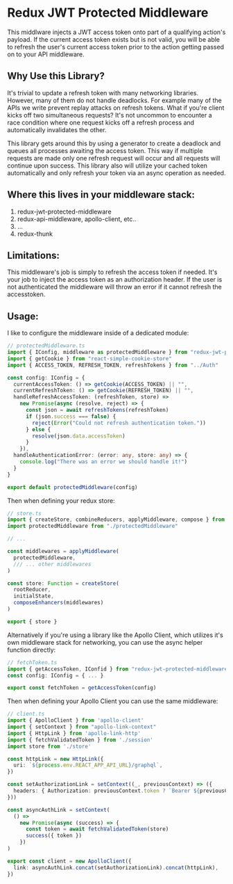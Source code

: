 Redux JWT Protected Middleware
==============================

This middlware injects a JWT access token onto part of a qualifying action's payload. If the current access token exists but is not valid, you will be able to refresh the user's current access token prior to the action getting passed on to your API middleware.

Why Use this Library?
---------------------
It's trivial to update a refresh token with many networking libraries. However, many of
them do not handle deadlocks. For example many of the APIs we write prevent replay attacks
on refresh tokens. What if you're client kicks off two simultaneous requests? It's not 
uncommon to encounter a race condition where one request kicks off a refresh process and
automatically invalidates the other. 

This library gets around this by using a generator to create a deadlock and queues all 
processes awaiting the access token. This way if multiple requests are made only one 
refresh request will occur and all requests will continue upon success. This library also 
will utilize your cached token automatically and only refresh your token via an async 
operation as needed.


Where this lives in your middleware stack:
------------------------------------------

1. redux-jwt-protected-middleware
2. redux-api-middleware, apollo-client, etc..
3. ...
4. redux-thunk

Limitations:
------------

This middleware's job is simply to refresh the access token if needed. It's your job to inject the access token as an authorization header. If the user is not authenticated the middleware will throw an error if it cannot refresh the accesstoken.

Usage:
------

I like to configure the middleware inside of a dedicated module:

```ts
// protectedMiddleware.ts
import { IConfig, middleware as protectedMiddleware } from "redux-jwt-protected-middleware"
import { getCookie } from "react-simple-cookie-store"
import { ACCESS_TOKEN, REFRESH_TOKEN, refreshTokens } from "../Auth"

const config: IConfig = {
  currentAccessToken: () => getCookie(ACCESS_TOKEN) || "",
  currentRefreshToken: () => getCookie(REFRESH_TOKEN) || "",
  handleRefreshAccessToken: (refreshToken, store) =>
    new Promise(async (resolve, reject) => {
      const json = await refreshTokens(refreshToken)
      if (json.success === false) {
        reject(Error("Could not refresh authentication token."))
      } else {
        resolve(json.data.accessToken)
      }
    }),
  handleAuthenticationError: (error: any, store: any) => {
    console.log("There was an error we should handle it!")
  }
}

export default protectedMiddleware(config)
```

Then when defining your redux store:

```ts
// store.ts
import { createStore, combineReducers, applyMiddleware, compose } from "redux"
import protectedMiddleware from "./protectedMiddleware"

// ...

const middlewares = applyMiddleware(
  protectedMiddleware,
  /// ... other middlewares
)

const store: Function = createStore(
  rootReducer,
  initialState,
  composeEnhancers(middlewares)
)

export { store }
```

Alternatively if you're using a library like the Apollo Client, which utilizes
it's own middleware stack for networking, you can use the async helper function
directly:

```ts
// fetchToken.ts
import { getAccessToken, IConfid } from "redux-jwt-protected-middleware"
const config: IConfig = { ... }

export const fetchToken = getAccessToken(config)
```

Then when defining your Apollo Client you can use the same middleware:

```ts
// client.ts
import { ApolloClient } from 'apollo-client'
import { setContext } from "apollo-link-context"
import { HttpLink } from 'apollo-link-http'
import { fetchValidatedToken } from './session'
import store from './store'

const httpLink = new HttpLink({
  uri: `${process.env.REACT_APP_API_URL}/graphql`,
})

const setAuthorizationLink = setContext((_, previousContext) => ({
  headers: { Authorization: previousContext.token ? `Bearer ${previousContext.token}` : null }
}))

const asyncAuthLink = setContext(
  () =>
    new Promise(async (success) => {
      const token = await fetchValidatedToken(store)
      success({ token })
    })
)

export const client = new ApolloClient({
  link: asyncAuthLink.concat(setAuthorizationLink).concat(httpLink),
})
```
